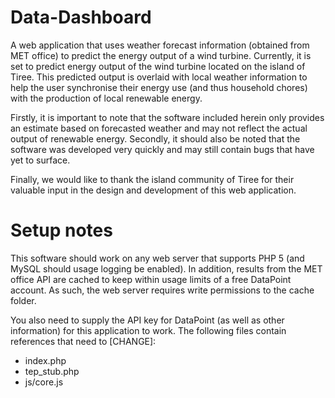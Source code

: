 Data-Dashboard
==============

A web application that uses weather forecast information (obtained from MET office) to predict the energy output of a wind turbine.
Currently, it is set to predict energy output of the wind turbine located on the island of Tiree. This predicted output is overlaid
with local weather information to help the user synchronise their energy use (and thus household chores) with the production of 
local renewable energy.

Firstly, it is important to note that the software included herein only provides an estimate based on forecasted weather and may
not reflect the actual output of renewable energy. Secondly, it should also be noted that the software was developed very quickly
and may still contain bugs that have yet to surface.

Finally, we would like to thank the island community of Tiree for their valuable input in the design and development of this web
application.


Setup notes
===========

This software should work on any web server that supports PHP 5 (and MySQL should usage logging be enabled). In addition, results 
from the MET office API are cached to keep within usage limits of a free DataPoint account. As such, the web server requires write
permissions to the cache folder.

You also need to supply the API key for DataPoint (as well as other information) for this application to work. The following files
contain references that need to [CHANGE]:

* index.php
* tep_stub.php
* js/core.js

